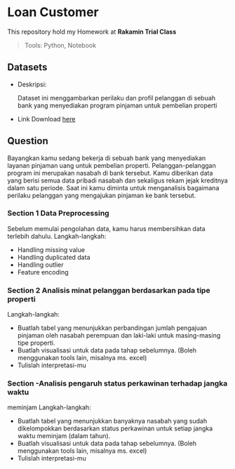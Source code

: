 # Loan Customer

This repository hold my Homework at **Rakamin Trial Class**

> Tools: Python, Notebook

## Datasets

- Deskripsi:

  Dataset ini menggambarkan perilaku dan profil pelanggan di
  sebuah bank yang menyediakan program pinjaman untuk
  pembelian properti

- Link Download [here](https://drive.google.com/file/d/1oR9M0UOqzP4wlGNzOpPVP6uj8RaX9d0I/view?usp=sharing)

## Question

Bayangkan kamu sedang bekerja di sebuah bank yang menyediakan layanan pinjaman uang untuk pembelian properti. Pelanggan-pelanggan program ini merupakan nasabah di bank tersebut. Kamu diberikan data yang berisi semua data pribadi nasabah dan sekaligus rekam jejak kreditnya dalam satu periode. Saat ini kamu diminta untuk menganalisis bagaimana perilaku pelanggan yang mengajukan pinjaman ke bank tersebut.

### Section 1 Data Preprocessing

Sebelum memulai pengolahan data, kamu harus membersihkan data terlebih dahulu.
Langkah-langkah:

- Handling missing value
- Handling duplicated data
- Handling outlier
- Feature encoding

### Section 2 Analisis minat pelanggan berdasarkan pada tipe properti

Langkah-langkah:

- Buatlah tabel yang menunjukkan perbandingan jumlah pengajuan pinjaman oleh
  nasabah perempuan dan laki-laki untuk masing-masing tipe properti.
- Buatlah visualisasi untuk data pada tahap sebelumnya. (Boleh menggunakan tools
  lain, misalnya ms. excel)
- Tulislah interpretasi-mu

### Section -Analisis pengaruh status perkawinan terhadap jangka waktu

meminjam
Langkah-langkah:

- Buatlah tabel yang menunjukkan banyaknya nasabah yang sudah dikelompokkan
  berdasarkan status perkawinan untuk setiap jangka waktu meminjam (dalam tahun).
- Buatlah visualisasi untuk data pada tahap sebelumnya. (Boleh menggunakan tools
  lain, misalnya ms. excel)
- Tulislah interpretasi-mu
